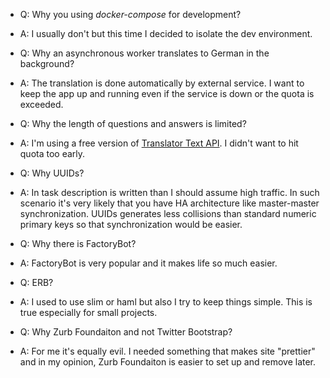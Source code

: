 * Q: Why you using _docker-compose_ for development?
* A: I usually don't but this time I decided to isolate the dev environment.


* Q: Why an asynchronous worker translates to German in the background?
* A: The translation is done automatically by external service. I want to keep the app up and running even if the service is down or the quota is exceeded.


* Q: Why the length of questions and answers is limited?
* A: I'm using a free version of [Translator Text API](https://azure.microsoft.com/en-us/services/cognitive-services/translator-text-api/). I didn't want to hit quota too early.


* Q: Why UUIDs?
* A: In task description is written than I should assume high traffic. In such scenario it's very likely that you have HA architecture like master-master synchronization. UUIDs generates less collisions than standard numeric primary keys so that synchronization would be easier.


* Q: Why there is FactoryBot?
* A: FactoryBot is very popular and it makes life so much easier.


* Q: ERB?
* A: I used to use slim or haml but also I try to keep things simple. This is true especially for small projects.


* Q: Why Zurb Foundaiton and not Twitter Bootstrap?
* A: For me it's equally evil. I needed something that makes site "prettier" and in my opinion, Zurb Foundaiton is easier to set up and remove later.


